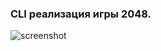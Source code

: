### CLI реализация игры 2048.
![screenshot](https://user-images.githubusercontent.com/45241991/183789463-24fb3e78-f41e-4934-a714-e3704336479e.png)
